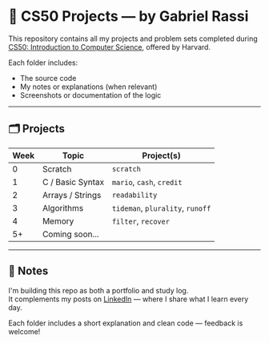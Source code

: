 # 🧠 CS50 Projects — by Gabriel Rassi

This repository contains all my projects and problem sets completed during [CS50: Introduction to Computer Science](https://cs50.harvard.edu/), offered by Harvard.

Each folder includes:
- The source code
- My notes or explanations (when relevant)
- Screenshots or documentation of the logic

---

## 🗂️ Projects

| Week | Topic                | Project(s)                    |
|------|----------------------|-------------------------------|
| 0    | Scratch              | `scratch`                     |
| 1    | C / Basic Syntax     | `mario`, `cash`, `credit`     |
| 2    | Arrays / Strings     | `readability`                 |
| 3    | Algorithms           | `tideman`, `plurality`, `runoff` |
| 4    | Memory               | `filter`, `recover`           |
| 5+   | Coming soon...       |                               |

---

## 📌 Notes

I'm building this repo as both a portfolio and study log.  
It complements my posts on [LinkedIn](https://linkedin.com/in/gabrielrassi) — where I share what I learn every day.

Each folder includes a short explanation and clean code — feedback is welcome!
